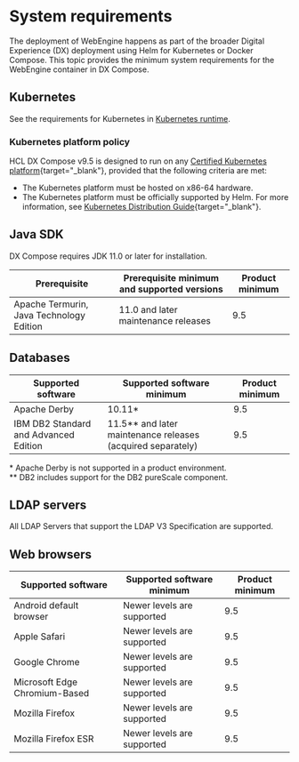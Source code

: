 # System requirements

The deployment of WebEngine happens as part of the broader Digital Experience (DX) deployment using Helm for Kubernetes or Docker Compose. This topic provides the minimum system requirements for the WebEngine container in DX Compose.

## Kubernetes

See the requirements for Kubernetes in [Kubernetes runtime](../deploy_dx/install/kubernetes_deployment/kubernetes_runtime.md).

### Kubernetes platform policy

HCL DX Compose v9.5 is designed to run on any [Certified Kubernetes platform](https://www.cncf.io/certification/software-conformance){target="_blank"}, provided that the following criteria are met:

- The Kubernetes platform must be hosted on x86-64 hardware.
- The Kubernetes platform must be officially supported by Helm. For more information, see [Kubernetes Distribution Guide](https://helm.sh/docs/topics/kubernetes_distros){target="_blank"}.

## Java SDK

DX Compose requires JDK 11.0 or later for installation.

|Prerequisite|Prerequisite minimum and supported versions|Product minimum|
|----------|----------|-----|
|Apache Termurin, Java Technology Edition|11.0 and later maintenance releases|9.5|

## Databases

|Supported software|Supported software minimum|Product minimum
|-----------|------------------|-----|
|Apache Derby|10.11*<br/>|9.5|
|IBM DB2 Standard and Advanced Edition|11.5** and later maintenance releases (acquired separately)|9.5|

\* Apache Derby is not supported in a product environment.  
\** DB2 includes support for the DB2 pureScale component.  

## LDAP servers

All LDAP Servers that support the LDAP V3 Specification are supported.

## Web browsers

|Supported software|Supported software minimum|Product minimum|
|-----------|------------------|-----|
|Android default browser|Newer levels are supported|9.5|
|Apple Safari|Newer levels are supported|9.5|
|Google Chrome|Newer levels are supported|9.5|
|Microsoft Edge Chromium-Based|Newer levels are supported|9.5|
|Mozilla Firefox|Newer levels are supported|9.5|
|Mozilla Firefox ESR|Newer levels are supported|9.5|